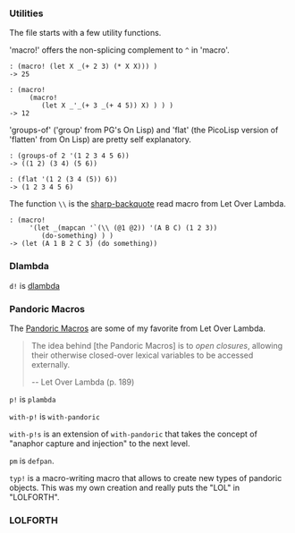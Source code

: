 ### Utilities
The file starts with a few utility functions.

'macro!' offers the non-splicing complement to `^` in 'macro'.
```
: (macro! (let X _(+ 2 3) (* X X))) )
-> 25
```
```
: (macro!
     (macro!
        (let X _'_(+ 3 _(+ 4 5)) X) ) ) )
-> 12
```

'groups-of' ('group' from PG's On Lisp) and 'flat' (the PicoLisp version of
'flatten' from On Lisp) are pretty self explanatory.
```
: (groups-of 2 '(1 2 3 4 5 6))
-> ((1 2) (3 4) (5 6))

: (flat '(1 2 (3 4 (5)) 6))
-> (1 2 3 4 5 6)
```

The function `\\` is the [sharp-backquote](https://letoverlambda.com/index.cl/guest/chap6.html#sec_2)
read macro from Let Over Lambda.
```
: (macro!
     '(let _(mapcan '`(\\ (@1 @2)) '(A B C) (1 2 3))
        (do-something) ) )
-> (let (A 1 B 2 C 3) (do something))
```


### Dlambda
`d!` is [dlambda](https://letoverlambda.com/index.cl/guest/chap5.html#sec_7)

### Pandoric Macros
The [Pandoric Macros](https://letoverlambda.com/index.cl/guest/chap6.html#sec_7)
are some of my favorite from Let Over Lambda.

> The idea behind [the Pandoric Macros] is to _open closures_, allowing their otherwise closed-over lexical variables to be accessed externally.
>
> -- Let Over Lambda (p. 189)

`p!` is `plambda`

`with-p!` is `with-pandoric`

`with-p!s` is an extension of `with-pandoric` that takes the concept of
"anaphor capture and injection" to the next level.

`pm` is `defpan`.

`typ!` is a macro-writing macro that allows to create new types of pandoric
objects. This was my own creation and really puts the "LOL" in "LOLFORTH".

### LOLFORTH
